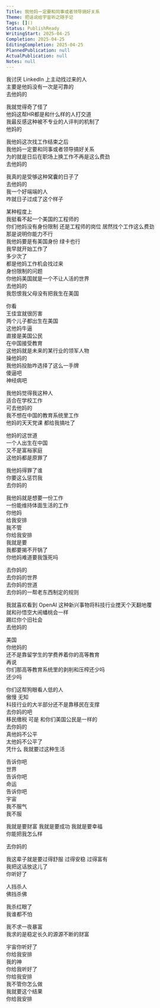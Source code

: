 ```yaml
---    
Title: 我他妈一定要和同事或者领导搞好关系    
Theme: 把话说给宇宙听之随手记    
Tags: []()    
Status: PublishReady    
WritingStart: 2025-04-25    
Completion: 2025-04-25    
EditingCompletion: 2025-04-25    
PlannedPublication: null    
ActualPublication: null    
Notes: null    
---    
```

我讨厌 LinkedIn 上主动找过来的人    
主要是他妈没有一次是可靠的    
去他妈的    
    
我就觉得奇了怪了    
他妈这帮HR都是和什么样的人打交道    
我最反感这种被不专业的人评判的机制了    
他妈的    
    
我他妈这次找工作结束之后    
我他妈一定要和同事或者领导搞好关系    
为的就是日后在职场上换工作不再是这么费劲    
去他妈的    
    
我真的是受够这种窝囊的日子了    
去他妈的    
我一个好端端的人    
咋就日子过成了这个样子    
    
某种程度上    
我挺看不起一个美国的工程师的    
你们他妈没有身份限制 还是工程师的岗位 居然找个工作这么费劲    
那是说明你能力不行    
我他妈要是有美国身份 绿卡也行    
我早就开始工作了    
多少次了    
都是他妈工作机会找过来    
身份限制的问题    
你他妈美国就是一个不让人活的世界    
去他妈的    
我怨恨我父母没有把我生在美国    
    
你看    
王佳宜就很厉害    
两个儿子都出生在美国    
这他妈牛逼    
直接是美国公民    
在中国接受教育    
这他妈就是未来的某行业的领军人物    
操他妈的    
我他妈投胎咋选择了这么一手牌    
傻逼吧    
神经病吧    
    
我他妈觉得我这种人    
适合在学校工作    
可去他妈的    
我不想在中国的教育系统里工作    
他妈的天天党课 都给我搞吐了    
    
他妈的这世道    
一个人出生在中国    
又不是富裕家庭    
这他妈都是原罪了    
    
我他妈得罪了谁    
你要这么惩罚我    
去你妈的    
    
我他妈就是想要一份工作    
一份能维持体面生活的工作    
你他妈    
给我安排    
我不管    
你给我安排    
我就是要    
我都要揭不开锅了    
你他妈难道要我饿死吗    
    
去你妈的    
去你妈的世界    
去你妈的世道    
去你妈的一帮老东西制定的规则    
    
我就喜欢看到 OpenAI 这种新兴事物将科技行业搅天个天翻地覆    
就和孙悟空大闹蟠桃会一样    
踢烂你个旧社会    
去他妈的    
    
美国    
你他妈的    
还不是靠留学生的学费养着你的高等教育    
再说    
你们那高等教育系统里的剥削和压榨还少吗    
还少吗    
    
你们这帮狗眼看人低的人    
傲慢 无知    
科技行业的大半部分还不是靠移民在支撑    
去你妈的吧    
移民缴税 可是 和你们美国公民是一样的    
去你妈的    
真他妈不公平    
太他妈不公平了    
凭什么 我就要过这种生活    
    
告诉你吧    
世界    
告诉你吧    
命运    
告诉你吧    
宇宙    
我不服气    
我不服    
    
我就是要财富 我就是要成功 我就是要幸福    
你能把我怎么样    
    
去你妈的    
    
我这辈子就是要过得舒服 过得安稳 过得富有    
我把这话放这儿了    
你听好了    
    
人挡杀人    
佛挡杀佛    
    
我杀红眼了    
我谁都不怕    
    
我不求一夜暴富    
我求的是稳定长久的源源不断的财富    
    
宇宙你听好了    
你给我安排    
我的神    
你给我听好了    
你给我安排    
我不管你怎么做    
我就要这个结果    
你给我安排    
    
    